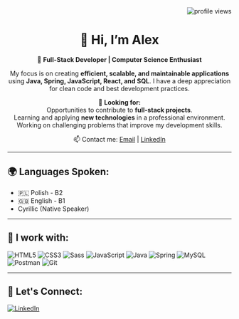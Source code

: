 <!-- SEO Optimization -->
<meta name="description" content="Alexander Trukhanovich - Full-Stack Developer | Java, Spring, JavaScript, React, SQL | Passionate about building scalable and efficient applications">
<meta name="keywords" content="Full-Stack Developer, Java, Spring, JavaScript, React, SQL, Backend Developer, Software Engineer, Problem-Solving, Open to Work">
<meta name="author" content="Alexander Trukhanovich">

<div align="right">
        <img src="https://komarev.com/ghpvc/?username=terentii&style=flat-square&color=red" alt="profile views"/>
</div>
<div align="center">

# 👋 Hi, I’m Alex

🚀 **Full-Stack Developer | Computer Science Enthusiast**

My focus is on creating **efficient, scalable, and maintainable applications** using **Java, Spring, JavaScript, React, and SQL**. I have a deep appreciation for clean code and best development practices.

🎯 **Looking for:**
<br>Opportunities to contribute to **full-stack projects**.
<br>Learning and applying **new technologies** in a professional environment.
<br>Working on challenging problems that improve my development skills.

📫 Contact me: [Email](mailto:alextrukhanovich034@gmail.com) | [LinkedIn](https://www.linkedin.com/in/terentii/)

---

</div>

## 🌍 Languages Spoken:

- 🇵🇱 Polish - B2
- 🇬🇧 English - B1
- Cyrillic (Native Speaker)

---

## 🔧 I work with:

![HTML5](https://img.shields.io/badge/HTML5-%23E34F26.svg?style=flat&logo=html5&logoColor=white)
![CSS3](https://img.shields.io/badge/CSS3-%231572B6.svg?style=flat&logo=css3&logoColor=white)
![Sass](https://img.shields.io/badge/Sass-%23CC6699.svg?style=flat&logo=sass&logoColor=white)
![JavaScript](https://img.shields.io/badge/JavaScript-%23F7DF1E.svg?style=flat&logo=javascript&logoColor=black)
![Java](https://img.shields.io/badge/Java-%23ED8B00.svg?style=flat&logo=java&logoColor=white)
![Spring](https://img.shields.io/badge/Spring-%236DB33F.svg?style=flat&logo=spring&logoColor=white)
![MySQL](https://img.shields.io/badge/MySQL-%234479A1.svg?style=flat&logo=mysql&logoColor=white)
![Postman](https://img.shields.io/badge/Postman-%23FF6C37.svg?style=flat&logo=postman&logoColor=white)
![Git](https://img.shields.io/badge/Git-%23F05032.svg?style=flat&logo=git&logoColor=white)

---

## 🤝 Let's Connect:
[![LinkedIn](https://img.shields.io/badge/LinkedIn-%230077B5.svg?style=flat&logo=linkedin&logoColor=white)](https://www.linkedin.com/in/terentii/)
